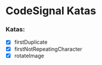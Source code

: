 # CodeSignal Katas

### Katas:

- [x] firstDuplicate
- [x] firstNotRepeatingCharacter
- [x] rotateImage